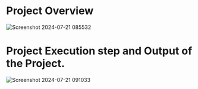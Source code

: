 # Project Overview
![Screenshot 2024-07-21 085532](https://github.com/user-attachments/assets/673236b2-f86d-4c70-8830-eb01b560b6c9)

# Project Execution step and Output of the Project.
![Screenshot 2024-07-21 091033](https://github.com/user-attachments/assets/b6e7f9ec-7f6c-4750-8380-48cb8efc73f6)
